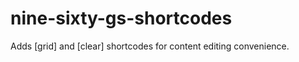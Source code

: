 nine-sixty-gs-shortcodes
========================

Adds [grid] and [clear] shortcodes for content editing convenience.